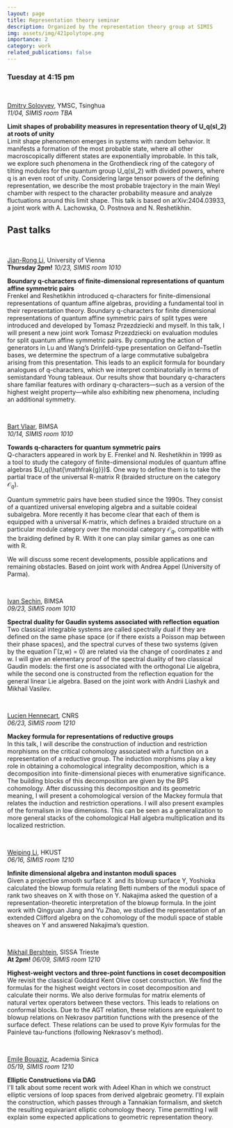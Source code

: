 ```yaml
---
layout: page
title: Representation theory seminar
description: Organized by the representation theory group at SIMIS
img: assets/img/421polytope.png
importance: 2
category: work
related_publications: false
---
```


### Tuesday at 4:15 pm
&nbsp;
&nbsp;

[Dmitry Solovyev](https://scholar.google.com/citations?user=nk4BNZIAAAAJ&hl=ru), YMSC, Tsinghua <br>
_11/04, SIMIS room TBA_

**Limit shapes of probability measures in representation theory of U_q(sl_2) at roots of unity** <br>
Limit shape phenomenon emerges in systems with random behavior. It manifests a formation of the most probable state, where all other macroscopically different states are exponentially improbable. In this talk, we explore such phenomena in the Grothendieck ring of the category of tilting modules for the quantum group U_q(sl_2) with divided powers, where q is an even root of unity. Considering large tensor powers of the defining representation, we describe the most probable trajectory in the main Weyl chamber with respect to the character probability measure and analyze fluctuations around this limit shape. This talk is based on arXiv:2404.03933, a joint work with A. Lachowska, O. Postnova and N. Reshetikhin.

## Past talks

&nbsp;

[Jian-Rong Li](https://sites.google.com/view/jianrong-li/home?authuser=0), University of Vienna <br>
**Thursday 2pm!** _10/23, SIMIS room 1010_

**Boundary q-characters of finite-dimensional representations of quantum affine symmetric pairs** <br>
Frenkel and Reshetikhin introduced q-characters for finite-dimensional
representations of quantum affine algebras, providing a fundamental
tool in their representation theory. Boundary q-characters for finite
dimensional representations of quantum affine symmetric pairs of split
types were introduced and developed by Tomasz Przezdziecki and myself.
In this talk, I will present a new joint work Tomasz Przezdziecki on
evaluation modules for split quantum affine symmetric pairs. By
computing the action of generators in Lu and Wang’s Drinfeld-type
presentation on Gelfand–Tsetlin bases, we determine the spectrum of a
large commutative subalgebra arising from this presentation. This leads
to an explicit formula for boundary analogues of q-characters, which we
interpret combinatorially in terms of semistandard Young tableaux. Our
results show that boundary q-characters share familiar features with
ordinary q-characters—such as a version of the highest weight
property—while also exhibiting new phenomena, including an additional
symmetry.


&nbsp;
&nbsp;

[Bart Vlaar](https://bimsa.net/people/bvlaar/), BIMSA <br>
_10/14, SIMIS room 1010_

**Towards q-characters for quantum symmetric pairs**<br>
Q-characters appeared in work by E. Frenkel and N. Reshetikhin in 1999 as a tool to study the category of finite-dimensional modules of quantum affine algebras $U_q(\hat{\mathfrak{g}})$. One way to define them is to take the partial trace of the universal R-matrix R (braided structure on the category $\mathcal{O}_q$).

Quantum symmetric pairs have been studied since the 1990s. They consist of a quantized universal enveloping algebra and a suitable coideal subalgebra. More recently it has become clear that each of them is equipped with a universal K-matrix, which defines a braided structure on a particular module category over the monoidal category $\mathcal{O}_q$, compatible with the braiding defined by R. With it one can play similar games as one can with R. 

We will discuss some recent developments, possible applications and remaining obstacles. Based on joint work with Andrea Appel (University of Parma).

&nbsp;
&nbsp;

[Ivan Sechin](https://www.bimsa.cn/detail/ivansechin.html), BIMSA<br>
 _09/23, SIMIS room 1010_

**Spectral duality for Gaudin systems associated with reflection equation**<br>
Two classical integrable systems are called spectrally dual if they are defined on the same phase
space (or if there exists a Poisson map between their phase spaces), and the spectral curves of
these two systems (given by the equation Γ(z,w) = 0) are related via the change of coordinates z
and w. I will give an elementary proof of the spectral duality of two classical Gaudin models: the
first one is associated with the orthogonal Lie algebra, while the second one is constructed from
the reflection equation for the general linear Lie algebra. Based on the joint work with Andrii Liashyk and Mikhail Vasilev.

&nbsp;
&nbsp;


[Lucien Hennecart](https://hennlu.github.io/), CNRS<br>
_06/23, SIMIS room 1210_

**Mackey formula for representations of reductive groups**<br>
In this talk, I will describe the construction of induction and restriction morphisms on the critical cohomology associated with a function on a representation of a reductive group. The induction morphisms play a key role in obtaining a cohomological integrality decomposition, which is a decomposition into finite-dimensional pieces with enumerative significance. The building blocks of this decomposition are given by the BPS cohomology. After discussing this decomposition and its geometric meaning, I will present a cohomological version of the Mackey formula that relates the induction and restriction operations. I will also present examples of the formalism in low dimensions. This can be seen as a generalization to more general stacks of the cohomological Hall algebra multiplication and its localized restriction.

&nbsp;
&nbsp;

[Weiping Li](https://www.math.hkust.edu.hk/people/faculty/profile/mawpli/), HKUST<br>
_06/16, SIMIS room 1210_

**Infinite dimensional algebra and instanton moduli spaces**<br>
Given a projective smooth surface X  and its blowup surface Y, Yoshioka calculated the blowup formula relating Betti numbers of the moduli space of rank two sheaves on X with those on Y. Nakajima asked the question of a representation-theoretic interpretation of the blowup formula. In the joint work with Qingyuan Jiang and Yu Zhao, we studied the representation of an extended Clifford algebra on the cohomology of the moduli space of stable sheaves on Y and answered Nakajima’s question.

&nbsp;
&nbsp;

[Mikhail Bershtein](https://www.math.sissa.it/users/mikhail-bershtein), SISSA Trieste<br>
**At 2pm!** _06/09, SIMIS room 1210_

**Highest-weight vectors and three-point functions in coset decomposition**<br>
We revisit the classical Goddard Kent Olive coset construction. We find the formulas for the highest weight vectors in coset decomposition and calculate their norms. We also derive formulas for matrix elements of natural vertex operators between these vectors. This leads to relations on conformal blocks. Due to the AGT relation, these relations are equivalent to blowup relations on Nekrasov partition functions with the presence of the surface defect. These relations can be used to prove Kyiv formulas for the Painlevé tau-functions (following Nekrasov's method).

&nbsp;
&nbsp;

[Emile Bouaziz](https://www.math.sinica.edu.tw/f59addca-1da6-47fd-9bb8-18d087da6088/pages/20), Academia Sinica <br>
 _05/19, SIMIS room 1210_

**Elliptic Constructions via DAG**<br>
I'll talk about some recent work with Adeel Khan in which we construct elliptic versions of loop spaces from derived algebraic geometry. I'll explain the construction, which passes through a Tannakian formalism, and sketch the resulting equivariant elliptic cohomology theory. Time permitting I will explain some expected applications to geometric representation theory.
